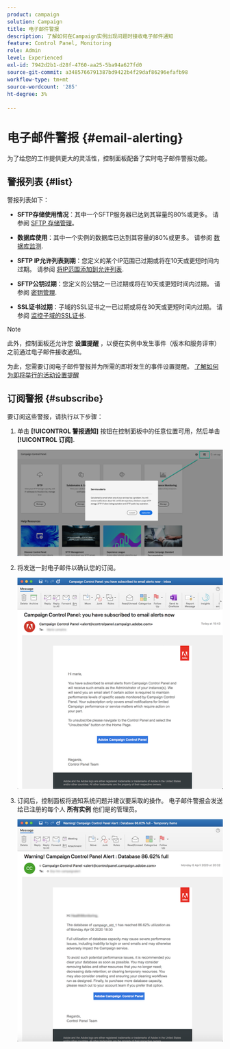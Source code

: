 ```yaml
---
product: campaign
solution: Campaign
title: 电子邮件警报
description: 了解如何在Campaign实例出现问题时接收电子邮件通知
feature: Control Panel, Monitoring
role: Admin
level: Experienced
exl-id: 7942d2b1-d28f-4760-aa25-5ba94a627fd0
source-git-commit: a3485766791387bd9422b4f29daf86296efafb98
workflow-type: tm+mt
source-wordcount: '285'
ht-degree: 3%

---
```


# 电子邮件警报 {#email-alerting}

为了给您的工作提供更大的灵活性，控制面板配备了实时电子邮件警报功能。

## 警报列表 {#list}

警报列表如下：

* **SFTP存储使用情况**：其中一个SFTP服务器已达到其容量的80%或更多。 请参阅 [SFTP 存储管理](../../sftp/using/sftp-storage-management.md)。

* **数据库使用**：其中一个实例的数据库已达到其容量的80%或更多。 请参阅 [数据库监测](../../performance-monitoring/using/database-monitoring.md).

* **SFTP IP允许列表到期**：您定义的某个IP范围已过期或将在10天或更短时间内过期。 请参阅 [将IP范围添加到允许列表](../../sftp/using/ip-range-allow-listing.md).

* **SFTP公钥过期**：您定义的公钥之一已过期或将在10天或更短时间内过期。 请参阅 [密钥管理](../../sftp/using/key-management.md).

* **SSL证书过期**：子域的SSL证书之一已过期或将在30天或更短时间内过期。 请参阅 [监控子域的SSL证书](../../subdomains-certificates/using/monitoring-ssl-certificates.md).

<!--* **Long running Queries**: A query has been running for more than 24 hours on one of your instances. See [Monitoring active queries](database-active-queries.md).-->

>[!NOTE]
>
>此外，控制面板还允许您 **设置提醒** ，以便在实例中发生事件（版本和服务评审）之前通过电子邮件接收通知。
>
>为此，您需要订阅电子邮件警报并为所需的即将发生的事件设置提醒。 [了解如何为即将举行的活动设置提醒](../../service-events/service-events.md#reminders)

## 订阅警报 {#subscribe}

要订阅这些警报，请执行以下步骤：

1. 单击 **[!UICONTROL 警报通知]** 按钮在控制面板中的任意位置可用，然后单击 **[!UICONTROL 订阅]**.

   ![](assets/subscribing.png)

1. 将发送一封电子邮件以确认您的订阅。

   ![](assets/email_subscription.png)

1. 订阅后，控制面板将通知系统问题并建议要采取的操作。 电子邮件警报会发送给已注册的每个人 **所有实例** 他们是的管理员。

   ![](assets/alert_sample.png)
